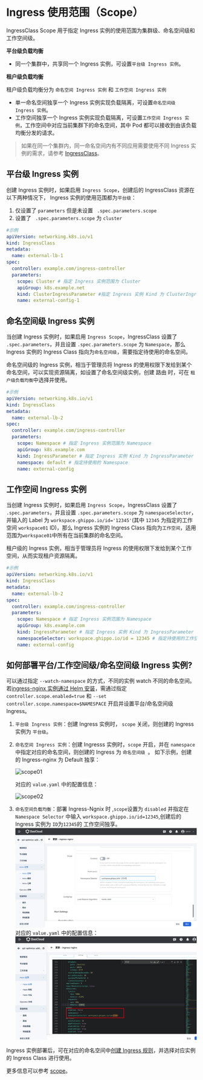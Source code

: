 # Ingress 使用范围（Scope）

IngressClass Scope 用于指定 Ingress 实例的使用范围为集群级、命名空间级和工作空间级。

**平台级负载均衡**

* 同一个集群中，共享同一个 Ingress 实例，可设置`平台级 Ingress 实例`。

**租户级负载均衡**

租户级负载均衡分为 `命名空间 Ingress 实例` 和 `工作空间 Ingress 实例`

* 单一命名空间独享一个 Ingress 实例实现负载隔离，可设置`命名空间级 Ingress 实例`。
* 工作空间独享一个 Ingress 实例实现负载隔离，可设置`工作空间 Ingress 实例`，工作空间中对应当前集群下的命名空间，其中 Pod 都可以接收到由该负载均衡分发的请求。

> 如果在同一个集群内，同一命名空间内有不同应用需要使用不同 Ingress 实例的需求，请参考 [IngressClass](ingressclass.md)。

## 平台级 Ingress 实例

创建 Ingress 实例时，如果启用 `Ingress Scope`，创建后的 IngressClass 资源在以下两种情况下， Ingress 实例的使用范围都为`平台级`：

1. 仅设置了 `parameters` 但是未设置 ` .spec.parameters.scope` 
2. 设置了 ` .spec.parameters.scope` 为 `cluster`

```yaml
#示例
apiVersion: networking.k8s.io/v1
kind: IngressClass
metadata:
  name: external-lb-1
spec:
  controller: example.com/ingress-controller
  parameters:
    scope: Cluster # 指定 Ingress 实例范围为 Cluster
    apiGroup: k8s.example.net
    kind: ClusterIngressParameter #指定 Ingress 实例 Kind 为 ClusterIngressParameter
    name: external-config-1
```

## 命名空间级 Ingress 实例

当创建 Ingress 实例时，如果启用 `Ingress Scope`，IngressClass 设置了 `.spec.parameters`，并且设置 `.spec.parameters.scope` 为 `Namespace`，那么 Ingress 实例的 Ingress Class 指向为`命名空间级`，需要指定待使用的命名空间。

命名空间级的 Ingress 实例，相当于管理员将 Ingress 的使用权限下发给到某个命名空间，可以实现资源隔离，如设置了命名空间级实例，创建 路由 时，可在 `租户级负载均衡`中选择并使用。

```yaml
#示例
apiVersion: networking.k8s.io/v1
kind: IngressClass
metadata:
  name: external-lb-2
spec:
  controller: example.com/ingress-controller
  parameters:
    scope: Namespace # 指定 Ingress 实例范围为 Namespace
    apiGroup: k8s.example.com
    kind: IngressParameter # 指定 Ingress 实例 Kind 为 IngressParameter
    namespace: default # 指定待使用的 Namespace
    name: external-config
```

## 工作空间 Ingress 实例

当创建 Ingress 实例时，如果启用 `Ingress Scope`，IngressClass 设置了 `.spec.parameters`，并且设置 `.spec.parameters.scope` 为 `namespaceSelector`，并输入的 Label 为 `workspace.ghippo.io/id='12345'`(其中 `12345` 为指定的工作空间 `workspace01`  ID)，那么 Ingress 实例的 Ingress Class 指向为`工作空间`，适用范围为`workspace01`中所有在当前集群的命名空间。

租户级的 Ingress 实例，相当于管理员将 Ingress 的使用权限下发给到某个工作空间，从而实现租户资源隔离。

```yaml
#示例
apiVersion: networking.k8s.io/v1
kind: IngressClass
metadata:
  name: external-lb-2
spec:
  controller: example.com/ingress-controller
  parameters:
    scope: Namespace # 指定 Ingress 实例范围为 Namespace
    apiGroup: k8s.example.com
    kind: IngressParameter # 指定 Ingress 实例 Kind 为 IngressParameter
    namespaceSelector: workspace.ghippo.io/id = 12345 # 指定待使用的工作空间 ID
    name: external-config
```

## 如何部署平台/工作空间级/命名空间级 Ingress 实例?

可以通过指定 `--watch-namespace` 的方式，不同的实例 watch 不同的命名空间。
若[ingress-nginx 实例通过 Helm 安装](install.md)，需通过指定 `controller.scope.enabled=true` 和 `--set controller.scope.namespace=$NAMESPACE` 开启并设置平台/命名空间级 Ingress。

1. `平台级 Ingress 实例`：创建 Ingress 实例时， `scope` 关闭，则创建的 Ingress 实例为 `平台级`。
2. `命名空间 Ingress 实例`：创建 Ingresss 实例时，`scope` 开启，并在 `namespace`中指定对应的命名空间，则创建的 Ingress 为 `命名空间级 `。
   如下示例，创建的 Ingress-nginx 为 Default 独享：

    ![scope01](https://docs.daocloud.io/daocloud-docs-images/docs/network/images/scope01.jpg)

    对应的 `value.yaml` 中的配置信息：

    ![scope02](https://docs.daocloud.io/daocloud-docs-images/docs/network/images/scope02.jpg)

3. `命名空间负载均衡`：部署 Ingress-Ngnix 时 ,`scope`设置为 `disabled` 并指定在 `Namespace Selector` 中输入 `workspace.ghippo.io/id=12345`,创建后的 Ingress 实例为 `ID`为`12345`的 工作空间独享。
   ![工作空间Ingress](../../images/workspaceingress.jpg)对应的 `value.yaml` 中的配置信息：![workspaceingress02](../../images/workspaceingress02.jpg)

Ingress 实例部署后，可在对应的命名空间中[创建 Ingress 规则](../../../kpanda/user-guide/network/create-ingress.md)，并选择对应实例的 Ingress Class 进行使用。

更多信息可以参考 [scope](https://kubernetes.github.io/ingress-nginx/deploy/#scope)。
